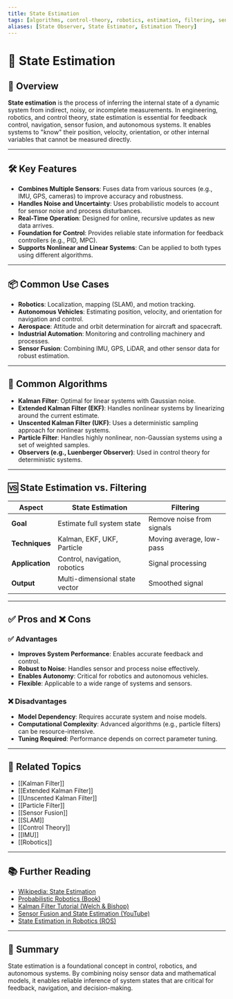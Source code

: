 ```yaml
---
title: State Estimation
tags: [algorithms, control-theory, robotics, estimation, filtering, sensor-fusion]
aliases: [State Observer, State Estimator, Estimation Theory]
---
```


# 🧮 State Estimation

## 🧭 Overview

**State estimation** is the process of inferring the internal state of a dynamic system from indirect, noisy, or incomplete measurements. In engineering, robotics, and control theory, state estimation is essential for feedback control, navigation, sensor fusion, and autonomous systems. It enables systems to "know" their position, velocity, orientation, or other internal variables that cannot be measured directly.

---

## 🛠️ Key Features

- **Combines Multiple Sensors**: Fuses data from various sources (e.g., IMU, GPS, cameras) to improve accuracy and robustness.
- **Handles Noise and Uncertainty**: Uses probabilistic models to account for sensor noise and process disturbances.
- **Real-Time Operation**: Designed for online, recursive updates as new data arrives.
- **Foundation for Control**: Provides reliable state information for feedback controllers (e.g., PID, MPC).
- **Supports Nonlinear and Linear Systems**: Can be applied to both types using different algorithms.

---

## 📦 Common Use Cases

- **Robotics**: Localization, mapping (SLAM), and motion tracking.
- **Autonomous Vehicles**: Estimating position, velocity, and orientation for navigation and control.
- **Aerospace**: Attitude and orbit determination for aircraft and spacecraft.
- **Industrial Automation**: Monitoring and controlling machinery and processes.
- **Sensor Fusion**: Combining IMU, GPS, LiDAR, and other sensor data for robust estimation.

---

## 🧩 Common Algorithms

- **Kalman Filter**: Optimal for linear systems with Gaussian noise.
- **Extended Kalman Filter (EKF)**: Handles nonlinear systems by linearizing around the current estimate.
- **Unscented Kalman Filter (UKF)**: Uses a deterministic sampling approach for nonlinear systems.
- **Particle Filter**: Handles highly nonlinear, non-Gaussian systems using a set of weighted samples.
- **Observers (e.g., Luenberger Observer)**: Used in control theory for deterministic systems.

---

## 🆚 State Estimation vs. Filtering

| Aspect                | State Estimation         | Filtering                  |
|-----------------------|-------------------------|----------------------------|
| **Goal**              | Estimate full system state | Remove noise from signals |
| **Techniques**        | Kalman, EKF, UKF, Particle | Moving average, low-pass  |
| **Application**       | Control, navigation, robotics | Signal processing        |
| **Output**            | Multi-dimensional state vector | Smoothed signal          |

---

## ✅ Pros and ❌ Cons

### ✅ Advantages
- **Improves System Performance**: Enables accurate feedback and control.
- **Robust to Noise**: Handles sensor and process noise effectively.
- **Enables Autonomy**: Critical for robotics and autonomous vehicles.
- **Flexible**: Applicable to a wide range of systems and sensors.

### ❌ Disadvantages
- **Model Dependency**: Requires accurate system and noise models.
- **Computational Complexity**: Advanced algorithms (e.g., particle filters) can be resource-intensive.
- **Tuning Required**: Performance depends on correct parameter tuning.

---

## 🔗 Related Topics

- [[Kalman Filter]]
- [[Extended Kalman Filter]]
- [[Unscented Kalman Filter]]
- [[Particle Filter]]
- [[Sensor Fusion]]
- [[SLAM]]
- [[Control Theory]]
- [[IMU]]
- [[Robotics]]

---

## 📚 Further Reading

- [Wikipedia: State Estimation](https://en.wikipedia.org/wiki/State_estimation_(control_theory))
- [Probabilistic Robotics (Book)](https://www.probabilistic-robotics.org/)
- [Kalman Filter Tutorial (Welch & Bishop)](https://www.cs.unc.edu/~welch/media/pdf/kalman_intro.pdf)
- [Sensor Fusion and State Estimation (YouTube)](https://www.youtube.com/watch?v=2pzxEmh0gYw)
- [State Estimation in Robotics (ROS)](https://wiki.ros.org/robot_pose_ekf)

---

## 🧠 Summary

State estimation is a foundational concept in control, robotics, and autonomous systems. By combining noisy sensor data and mathematical models, it enables reliable inference of system states that are critical for feedback, navigation, and decision-making.
